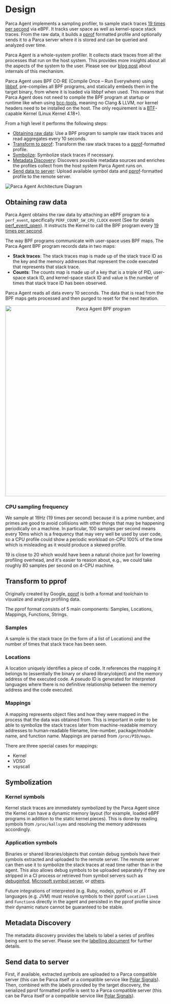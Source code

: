 # Design

Parca Agent implements a sampling profiler, to sample stack traces [19 times per second](#cpu-sampling-frequency) via eBPF. It tracks user space as well as kernel-space stack traces. From the raw data, it builds a [pprof](https://github.com/google/pprof) formatted profile and optionally sends it to a Parca server where it is stored and can be queried and analyzed over time.

Parca Agent is a whole-system profiler. It collects stack traces from all the processes that run on the host system. This provides more insights about all the aspects of the system to the user. Please see our [blog post](https://www.polarsignals.com/blog/posts/2022/08/24/system-wide-profiling/) about internals of this mechanism.

Parca Agent uses BPF CO-RE (Compile Once – Run Everywhere) using [libbpf](https://github.com/libbpf/libbpf), pre-compiles all BPF programs, and statically embeds them in the target binary, from where it is loaded via libbpf when used. This means that Parca Agent does not need to compile the BPF program at startup or runtime like when using [bcc-tools](https://github.com/iovisor/bcc/tree/master/tools), meaning no Clang & LLVM, nor kernel headers need to be installed on the host. The only requirement is a [BTF](https://www.kernel.org/doc/html/latest/bpf/btf.html)-capable Kernel (Linux Kernel 4.18+).

From a high level it performs the following steps:

* [Obtaining raw data](#obtaining-raw-data): Use a BPF program to sample raw stack traces and read aggregates every 10 seconds.
* [Transform to pprof](#transform-to-pprof): Transform the raw stack traces to a [pprof](https://github.com/google/pprof)-formatted profile.
* [Symbolize](#symbolization): Symbolize stack traces if necessary.
* [Metadata Discovery](#metadata-discovery): Discovers possible metadata sources and enriches the profiles collect from the host system Parca Agent runs on.
* [Send data to server](#send-data-to-server): Upload available symbol data and [pprof](https://github.com/google/pprof)-formatted profile to the remote server.

![Parca Agent Architecture Diagram](https://docs.google.com/drawings/d/18xXj1Tjt9l-iuR3gse1lqI4QA2XTCQOylC5kc2cVMT4/export/svg)

## Obtaining raw data

Parca Agent obtains the raw data by attaching an eBPF program to a `perf_event`, specifically `PERF_COUNT_SW_CPU_CLOCK` event (See for details [perf_event_open](https://man7.org/linux/man-pages/man2/perf_event_open.2.html)). It instructs the Kernel to call the BPF program every [19 times per second](#cpu-sampling-frequency).

The way BPF programs communicate with user-space uses BPF maps. The Parca Agent BPF program records data in two maps:

* **Stack traces**: The stack traces map is made up of the stack trace ID as the key and the memory addresses that represent the code executed that represents that stack trace.
* **Counts**: The counts map is made up of a key that is a triple of PID, user-space stack ID, and kernel-space stack ID and value is the number of times that stack trace ID has been observed.

Parca Agent reads all data every 10 seconds. The data that is read from the BPF maps gets processed and then purged to reset for the next iteration.

<p align="center">
  <img alt="Parca Agent BPF program" src="https://docs.google.com/drawings/d/1NW9bP6jJ3i3CTymuuKEOmTfcQGKU-pn1qcWMUk6S3x8/export/svg" alt="drawing" width="600" />
</p>

### CPU sampling frequency

We sample at 19Hz (19 times per second) because it is a prime number, and primes are good to avoid collisions with other things that may be happening periodically on a machine.
In particular, 100 samples per second means every 10ms which is a frequency that may very well be used by user code, so a CPU profile could show a periodic workload on-CPU 100% of the time which is misleading
as it would produce a skewed profile.

19 is close to 20 which would have been a natural choice just for lowering profiling overhead, and it's easier to reason about, e.g., we could take roughly 80 samples per second on 4-CPU machine.

## Transform to pprof

Originally created by Google, [pprof](https://github.com/google/pprof) is both a format and toolchain to visualize and analyze profiling data.

The pprof format consists of 5 main components: Samples, Locations, Mappings, Functions, Strings.

### Samples

A sample is the stack trace (in the form of a list of Locations) and the number of times that stack trace has been seen.

### Locations

A location uniquely identifies a piece of code. It references the mapping it belongs to (essentially the binary or shared library/object) and the memory address of the executed code. A pseudo ID is generated for interpreted languages where there is no definitive relationship between the memory address and the code executed.

### Mappings

A mapping represents object files and how they were mapped in the process that the data was obtained from. This is important in order to be able to symbolize the stack traces later from machine-readable memory addresses to human-readable filename, line-number, package/module name, and function name. Mappings are parsed from `/proc/PID/maps`.

There are three special cases for mappings:

* Kernel
* VDSO
* vsyscall

## Symbolization

### Kernel symbols

Kernel stack traces are immediately symbolized by the Parca Agent since the Kernel can have a dynamic memory layout (for example, loaded eBPF programs in addition to the static kernel pieces). This is done by reading symbols from `/proc/kallsyms` and resolving the memory addresses accordingly.

### Application symbols

Binaries or shared libraries/objects that contain debug symbols have their symbols extracted and uploaded to the remote server. The remote server can then use it to symbolize the stack traces at read time rather than in the agent. This also allows debug symbols to be uploaded separately if they are stripped in a CI process or retrieved from symbol servers such as [debuginfod](https://sourceware.org/elfutils/Debuginfod.html), [Microsoft symbol server](https://docs.microsoft.com/en-us/windows-hardware/drivers/debugger/microsoft-public-symbols), or [others](https://getsentry.github.io/symbolicator/).

Future integrations of interpreted (e.g. Ruby, nodejs, python) or JIT languages (e.g. JVM) must resolve symbols to their pprof `Location` `Line`s and `Function`s directly in the agent and persisted in the pprof profile since their dynamic nature cannot be guaranteed to be stable.

## Metadata Discovery

The metadata discovery provides the labels to label a series of profiles being sent to the server. Please see the [labelling document](https://www.parca.dev/docs/parca-agent-labelling) for further details.

## Send data to server

First, if available, extracted symbols are uploaded to a Parca compatible server (this can be Parca itself or a compatible service like [Polar Signals](https://www.polarsignals.com/)). Then, combined with the labels provided by the target discovery, the serialized pprof formatted profile is sent to a Parca compatible server (this can be Parca itself or a compatible service like [Polar Signals](https://www.polarsignals.com/)).
